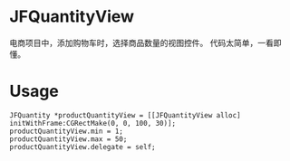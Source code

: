 # JFQuantityView
电商项目中，添加购物车时，选择商品数量的视图控件。
代码太简单，一看即懂。


# Usage

    JFQuantity *productQuantityView = [[JFQuantityView alloc] initWithFrame:CGRectMake(0, 0, 100, 30)];
    productQuantityView.min = 1;
    productQuantityView.max = 50;
    productQuantityView.delegate = self;
